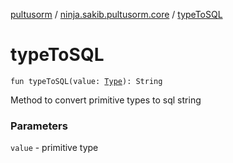 [pultusorm](../index.md) / [ninja.sakib.pultusorm.core](index.md) / [typeToSQL](.)

# typeToSQL

`fun typeToSQL(value: `[`Type`](http://docs.oracle.com/javase/6/docs/api/java/lang/reflect/Type.html)`): String`

Method to convert primitive types to sql string

### Parameters

`value` - primitive type